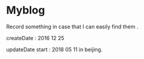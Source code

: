 # Myblog
Record something in case that I can easily find them .

createDate : 2016 12 25 

updateDate start : 2018 05 11 in beijing.

